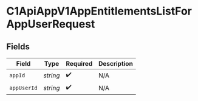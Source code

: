 # C1ApiAppV1AppEntitlementsListForAppUserRequest


## Fields

| Field              | Type               | Required           | Description        |
| ------------------ | ------------------ | ------------------ | ------------------ |
| `appId`            | *string*           | :heavy_check_mark: | N/A                |
| `appUserId`        | *string*           | :heavy_check_mark: | N/A                |